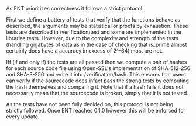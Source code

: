 
As ENT prioritizes correctness it follows a strict protocol. 

First we define a battery of tests that verify that the functions behave as described, the arguments may be statistical or proofs by exhaustion.
These tests are described in /verification/test and some are implemented in the libraries tests. However, due to the complexity and strength of the tests 
(handling gigabytes of data as in the case of checking that is_prime almost certainly does have a accuracy in excess of 2^-64) most are not. 

Iff (if and only if) the tests are all passed then we compute a pair of hashes for each source code file using Open-SSL's implementation of SHA-512-256 
and SHA-3-256 and write it into /verification/hash. This ensures that users can verify if the sourcecode does infact pass the strong tests by computing
the hash themselves and comparing it. Note that if a hash fails it does not necessarily mean that the sourcecode is broken, simply that it is not tested. 

As the tests have not been fully decided on, this protocol is not being strictly followed. Once ENT reaches 0.1.0 however this will be enforced for every
update. 
